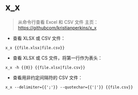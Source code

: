 # x_x

> 从命令行查看 Excel 和 CSV 文件
> 主页：<https://githubcom/kristianperkins/x_x>

- 查看 XLSX 或 CSV 文件：

`x_x {{file.xlsx|file.csv}}`

- 查看 XLSX 或 CS 文件，将第一行作为表头：

`x_x -h {{0}} {{file.xlsx|file.csv}}`

- 查看用非约定间隔符的 CSV 文件：

`x_x --delimiter={{';'}} --quotechar={{'|'}} {{file.csv}}`

[#]: contributors: ([王兴宇，Linux & BC]，[东先生])